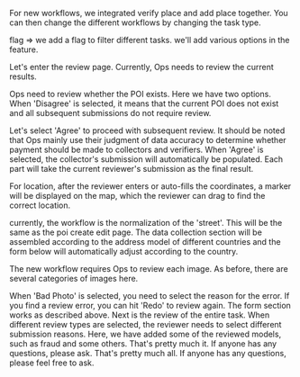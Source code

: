 
For new workflows, we integrated verify place and add place together. You can then change the different workflows by changing the task type. 

flag =>
we add a flag to filter different tasks.
we'll add various options in the feature.

Let's enter the review page. Currently, Ops needs to review the current results. 

Ops need to review whether the POI exists. Here we have two options. When 'Disagree' is selected, it means that the current POI does not exist and all subsequent submissions do not require review. 

Let's select 'Agree' to proceed with subsequent review. It should be noted that Ops mainly use their judgment of data accuracy to determine whether payment should be made to collectors and verifiers. 
When 'Agree' is selected, the collector's submission will automatically be populated. Each part will take the current reviewer's submission as the final result. 

For location, after the reviewer enters or auto-fills the coordinates, a marker will be displayed on the map, which the reviewer can drag to find the correct location.

currently, the workflow is the normalization of the 'street'. This will be the same as the poi create edit page. The data collection section will be assembled according to the address model of different countries and the form below will automatically adjust according to the country. 

The new workflow requires Ops to review each image. As before, there are several categories of images here. 

When 'Bad Photo' is selected, you need to select the reason for the error.
If you find a review error, you can hit 'Redo' to review again.
The form section works as described above. Next is the review of the entire task. When different review types are selected, the reviewer needs to select different submission reasons.
Here, we have added some of the reviewed models, such as fraud and some others. That's pretty much it. If anyone has any questions, please ask. That's pretty much all. If anyone has any questions, please feel free to ask.